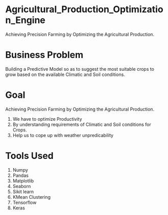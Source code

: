 # Agricultural_Production_Optimization_Engine
Achieving Precision Farming by Optimizing the Agricultural Production.

# Business Problem
Building a Predictive Model so as to suggest the most suitable crops to grow based on the available Climatic and Soil conditions.

# Goal
Achieving Precision Farming by Optimizing the Agricultural Production.
1. We have to optimize Productivity 
2. By understanding requirements of Climatic and Soil conditions for Crops.
3. Help us to cope up with weather unpredicability

# Tools Used 
1. Numpy
2. Pandas
3. Matplotlib
4. Seaborn
5. Sikit learn
6. KMean Clustering
7. Tensorflow
8. Keras
